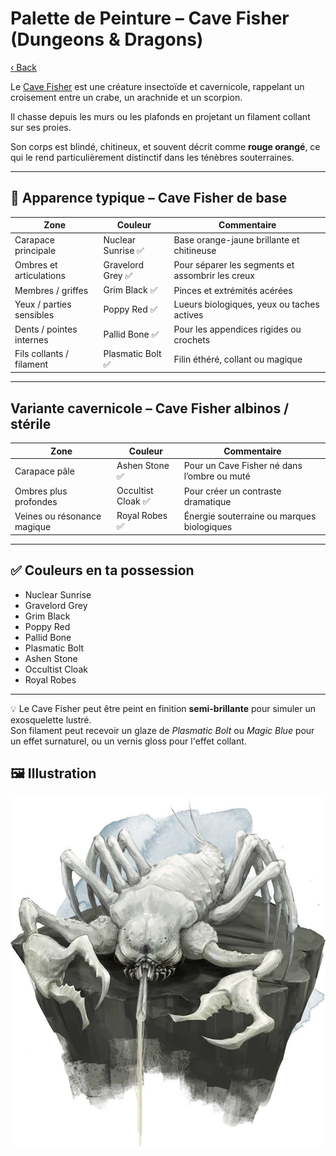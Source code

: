 # Palette de Peinture – Cave Fisher (Dungeons & Dragons)

[‹ Back](../index.md)

Le [Cave Fisher](http://dndroll.wikidot.com/creatures:cave-fisher) est une créature insectoïde et cavernicole, rappelant un croisement entre un crabe, un arachnide et un scorpion.

Il chasse depuis les murs ou les plafonds en projetant un filament collant sur ses proies.

Son corps est blindé, chitineux, et souvent décrit comme **rouge orangé**, ce qui le rend particulièrement distinctif dans les ténèbres souterraines.

---

## 🦐 Apparence typique – Cave Fisher de base

| Zone                     | Couleur            | Commentaire                                      |
| ------------------------ | ------------------ | ------------------------------------------------ |
| Carapace principale      | Nuclear Sunrise ✅ | Base orange-jaune brillante et chitineuse        |
| Ombres et articulations  | Gravelord Grey ✅  | Pour séparer les segments et assombrir les creux |
| Membres / griffes        | Grim Black ✅      | Pinces et extrémités acérées                     |
| Yeux / parties sensibles | Poppy Red ✅       | Lueurs biologiques, yeux ou taches actives       |
| Dents / pointes internes | Pallid Bone ✅     | Pour les appendices rigides ou crochets          |
| Fils collants / filament | Plasmatic Bolt ✅  | Filin éthéré, collant ou magique                 |

---

## Variante cavernicole – Cave Fisher albinos / stérile

| Zone                        | Couleur            | Commentaire                                 |
| --------------------------- | ------------------ | ------------------------------------------- |
| Carapace pâle               | Ashen Stone ✅     | Pour un Cave Fisher né dans l’ombre ou muté |
| Ombres plus profondes       | Occultist Cloak ✅ | Pour créer un contraste dramatique          |
| Veines ou résonance magique | Royal Robes ✅     | Énergie souterraine ou marques biologiques  |

---

## ✅ Couleurs en ta possession

- Nuclear Sunrise
- Gravelord Grey
- Grim Black
- Poppy Red
- Pallid Bone
- Plasmatic Bolt
- Ashen Stone
- Occultist Cloak
- Royal Robes

---

💡 Le Cave Fisher peut être peint en finition **semi-brillante** pour simuler un exosquelette lustré.  
Son filament peut recevoir un glaze de _Plasmatic Bolt_ ou _Magic Blue_ pour un effet surnaturel, ou un vernis gloss pour l'effet collant.

## 🖼️ Illustration

![Illustration](cave-fisher.jpg)

